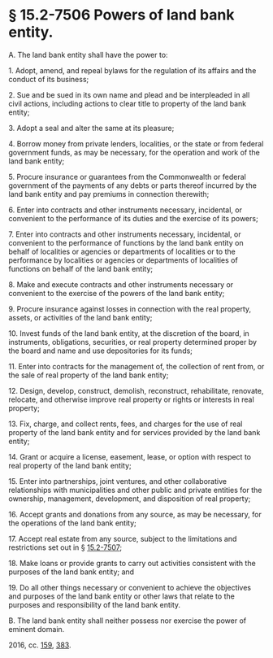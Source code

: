 # § 15.2-7506 Powers of land bank entity.

<p>A. The land bank entity shall have the power to:</p><p>1. Adopt, amend, and repeal bylaws for the regulation of its affairs and the conduct of its business;</p><p>2. Sue and be sued in its own name and plead and be interpleaded in all civil actions, including actions to clear title to property of the land bank entity;</p><p>3. Adopt a seal and alter the same at its pleasure;</p><p>4. Borrow money from private lenders, localities, or the state or from federal government funds, as may be necessary, for the operation and work of the land bank entity;</p><p>5. Procure insurance or guarantees from the Commonwealth or federal government of the payments of any debts or parts thereof incurred by the land bank entity and pay premiums in connection therewith;</p><p>6. Enter into contracts and other instruments necessary, incidental, or convenient to the performance of its duties and the exercise of its powers;</p><p>7. Enter into contracts and other instruments necessary, incidental, or convenient to the performance of functions by the land bank entity on behalf of localities or agencies or departments of localities or to the performance by localities or agencies or departments of localities of functions on behalf of the land bank entity;</p><p>8. Make and execute contracts and other instruments necessary or convenient to the exercise of the powers of the land bank entity;</p><p>9. Procure insurance against losses in connection with the real property, assets, or activities of the land bank entity;</p><p>10. Invest funds of the land bank entity, at the discretion of the board, in instruments, obligations, securities, or real property determined proper by the board and name and use depositories for its funds;</p><p>11. Enter into contracts for the management of, the collection of rent from, or the sale of real property of the land bank entity;</p><p>12. Design, develop, construct, demolish, reconstruct, rehabilitate, renovate, relocate, and otherwise improve real property or rights or interests in real property;</p><p>13. Fix, charge, and collect rents, fees, and charges for the use of real property of the land bank entity and for services provided by the land bank entity;</p><p>14. Grant or acquire a license, easement, lease, or option with respect to real property of the land bank entity;</p><p>15. Enter into partnerships, joint ventures, and other collaborative relationships with municipalities and other public and private entities for the ownership, management, development, and disposition of real property;</p><p>16. Accept grants and donations from any source, as may be necessary, for the operations of the land bank entity;</p><p>17. Accept real estate from any source, subject to the limitations and restrictions set out in § <a href='http://law.lis.virginia.gov/vacode/15.2-7507/'>15.2-7507</a>;</p><p>18. Make loans or provide grants to carry out activities consistent with the purposes of the land bank entity; and</p><p>19. Do all other things necessary or convenient to achieve the objectives and purposes of the land bank entity or other laws that relate to the purposes and responsibility of the land bank entity.</p><p>B. The land bank entity shall neither possess nor exercise the power of eminent domain.</p><p>2016, cc. <a href='http://lis.virginia.gov/cgi-bin/legp604.exe?161+ful+CHAP0159'>159</a>, <a href='http://lis.virginia.gov/cgi-bin/legp604.exe?161+ful+CHAP0383'>383</a>.</p>
